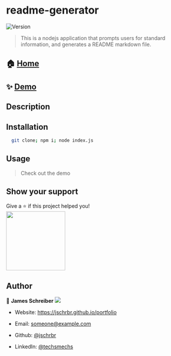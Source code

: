 
# readme-generator
<img alt="Version" src="https://img.shields.io/badge/version-0.1-blue.svg?cacheSeconds=2592000" />

> This is a nodejs application that prompts users for standard information, and generates a README markdown file.

## 🏠 [Home](https://github.com/jschrbr/readme-generator/)

## ✨ [Demo](https://jschrbr.github.io/readme-generator/)

## Description

## Installation
```sh
  git clone; npm i; node index.js
```

## Usage
  >Check out the demo


## Show your support
Give a ⭐️ if this project helped you!  
<a href="https://www.patreon.com/techsmechs">
  <img src="https://c5.patreon.com/external/logo/become_a_patron_button@2x.png" width="160">
</a>




## Author
👤 **James Schreiber**
<img src='https://avatars1.githubusercontent.com/u/19889730?v=4' />

- Website: https://jschrbr.github.io/portfolio
- Email: someone@example.com
- Github: [@jschrbr](https://github.com/jschrbr)

- LinkedIn: [@techsmechs](https://linkedin.com/in/techsmechs)


